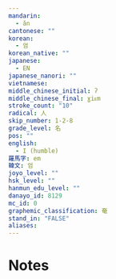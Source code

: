 ```yaml
---
mandarin:
  - ǎn
cantonese: ""
korean:
  - 엄
korean_native: ""
japanese:
  - EN
japanese_nanori: ""
vietnamese:
middle_chinese_initial: ʔ
middle_chinese_final: ɣiᴇm
stroke_count: "10"
radical: 人
skip_number: 1-2-8
grade_level: 名
pos: ""
english:
  - I (humble)
羅馬字: em
韓文: 엄
joyo_level: ""
hsk_level: ""
hanmun_edu_level: ""
danayo_id: 8129
mc_id: 0
graphemic_classification: 奄
stand_in: "FALSE"
aliases:
---
```


# Notes
